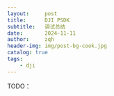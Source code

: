```yaml
---
layout:     post
title:      DJI PSDK
subtitle:   调试总结
date:       2024-11-11
author:     zqh
header-img: img/post-bg-cook.jpg
catalog: true
tags:
    - dji
---
```

TODO：
